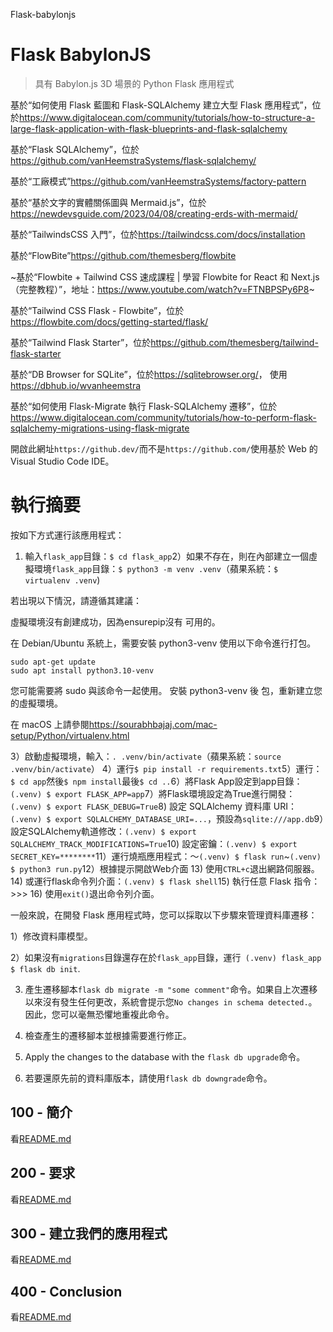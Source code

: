 Flask-babylonjs

# Flask BabylonJS

> 具有 Babylon.js 3D 場景的 Python Flask 應用程式

基於“如何使用 Flask 藍圖和 Flask-SQLAlchemy 建立大型 Flask 應用程式”，位於<https://www.digitalocean.com/community/tutorials/how-to-structure-a-large-flask-application-with-flask-blueprints-and-flask-sqlalchemy>

基於“Flask SQLAlchemy”，位於<https://github.com/vanHeemstraSystems/flask-sqlalchemy/>

基於“工廠模式”<https://github.com/vanHeemstraSystems/factory-pattern>

基於“基於文字的實體關係圖與 Mermaid.js”，位於<https://newdevsguide.com/2023/04/08/creating-erds-with-mermaid/>

基於“TailwindsCSS 入門”，位於<https://tailwindcss.com/docs/installation>

基於“FlowBite”<https://github.com/themesberg/flowbite>

~基於“Flowbite + Tailwind CSS 速成課程 | 學習 Flowbite for React 和 Next.js（完整教程）”，地址：<https://www.youtube.com/watch?v=FTNBPSPy6P8>~

基於“Tailwind CSS Flask - Flowbite”，位於<https://flowbite.com/docs/getting-started/flask/>

基於“Tailwind Flask Starter”，位於<https://github.com/themesberg/tailwind-flask-starter>

基於“DB Browser for SQLite”，位於<https://sqlitebrowser.org/>， 使用<https://dbhub.io/wvanheemstra>

基於“如何使用 Flask-Migrate 執行 Flask-SQLAlchemy 遷移”，位於<https://www.digitalocean.com/community/tutorials/how-to-perform-flask-sqlalchemy-migrations-using-flask-migrate>

開啟此網址`https://github.dev/`而不是`https://github.com/`使用基於 Web 的 Visual Studio Code IDE。

# 執行摘要

按如下方式運行該應用程式：

1) 輸入`flask_app`目錄：`$ cd flask_app`2）如果不存在，則在內部建立一個虛擬環境`flask_app`目錄：`$ python3 -m venv .venv`（蘋果系統：`$ virtualenv .venv`)

若出現以下情況，請遵循其建議：

虛擬環境沒有創建成功，因為ensurepip沒有
可用的。

在 Debian/Ubuntu 系統上，需要安裝 python3-venv
使用以下命令進行打包。

    sudo apt-get update
    sudo apt install python3.10-venv

您可能需要將 sudo 與該命令一起使用。  安裝 python3-venv 後
包，重新建立您的虛擬環境。

在 macOS 上請參閱<https://sourabhbajaj.com/mac-setup/Python/virtualenv.html>

3）啟動虛擬環境，輸入：`. .venv/bin/activate`（蘋果系統：`source .venv/bin/activate`）
4）運行`$ pip install -r requirements.txt`5）運行：`$ cd app`然後`$ npm install`最後`$ cd ..`6）將Flask App設定到app目錄：`(.venv) $ export FLASK_APP=app`7）將Flask環境設定為True進行開發：`(.venv) $ export FLASK_DEBUG=True`8) 設定 SQLAlchemy 資料庫 URI：`(.venv) $ export SQLALCHEMY_DATABASE_URI=...`，預設為`sqlite:///app.db`9）設定SQLAlchemy軌道修改：`(.venv) $ export SQLALCHEMY_TRACK_MODIFICATIONS=True`10) 設定密鑰：`(.venv) $ export SECRET_KEY=********`11）運行燒瓶應用程式：〜`(.venv) $ flask run`~`(.venv) $ python3 run.py`12）根據提示開啟Web介面
13) 使用`CTRL+c`退出網路伺服器。
14) 或運行flask命令列介面：`(.venv) $ flask shell`15) 執行任意 Flask 指令：>>>
16) 使用`exit()`退出命令列介面。

一般來說，在開發 Flask 應用程式時，您可以採取以下步驟來管理資料庫遷移：

1）修改資料庫模型。

2）如果沒有`migrations`目錄還存在於`flask_app`目錄，運行` (.venv) flask_app $ flask db init`.

3) 產生遷移腳本`flask db migrate -m "some comment"`命令。如果自上次遷移以來沒有發生任何更改，系統會提示您`No changes in schema detected.`。因此，您可以毫無恐懼地重複此命令。

4) 檢查產生的遷移腳本並根據需要進行修正。

5) Apply the changes to the database with the `flask db upgrade`命令。

6) 若要還原先前的資料庫版本，請使用`flask db downgrade`命令。

## 100 - 簡介

看[README.md](./100/README.md)

## 200 - 要求

看[README.md](./200/README.md)

## 300 - 建立我們的應用程式

看[README.md](./300/README.md)

## 400 - Conclusion

看[README.md](./400/README.md)
